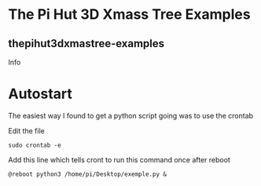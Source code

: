 # The Pi Hut 3D Xmass Tree Examples
## thepihut3dxmastree-examples

Info

# Autostart 
The easiest way I found to get a python script going was to use the crontab

Edit the file

    sudo crontab -e

Add this line which tells cront to run this command once after reboot

    @reboot python3 /home/pi/Desktop/exemple.py &
